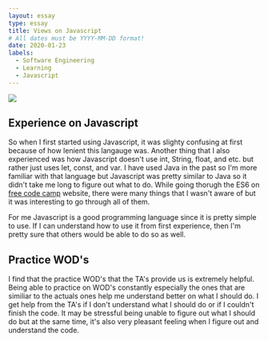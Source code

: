 ```yaml
---
layout: essay
type: essay
title: Views on Javascript
# All dates must be YYYY-MM-DD format!
date: 2020-01-23
labels:
  - Software Engineering
  - Learning
  - Javascript
---
```


<img class="ui tiny left circular floated image" src="../images/software-code.jpg">

## Experience on Javascript

So when I first started using Javascript, it was slighty confusing at first because of how lenient this langauge was. Another thing that I also experienced was how Javascript doesn't use int, String, float, and etc. but rather just uses let, const, and var. I have used Java in the past so I'm more familiar with that language but Javascript was pretty similar to Java so it didn't take me long to figure out what to do. While going thorugh the ES6 on [free code camp](https://www.freecodecamp.org/) website, there were many things that I wasn't aware of but it was interesting to go through all of them. 

For me Javascript is a good programming language since it is pretty simple to use. If I can understand how to use it from first experience, then I'm pretty sure that others would be able to do so as well.

## Practice WOD's

I find that the practice WOD's that the TA's provide us is extremely helpful. Being able to practice on WOD's constantly especially the ones that are similiar to the actuals ones help me understand better on what I should do. I get help from the TA's if I don't understand what I should do or if I couldn't finish the code. It may be stressful being unable to figure out what I should do but at the same time, it's also very pleasant feeling when I figure out and understand the code. 
